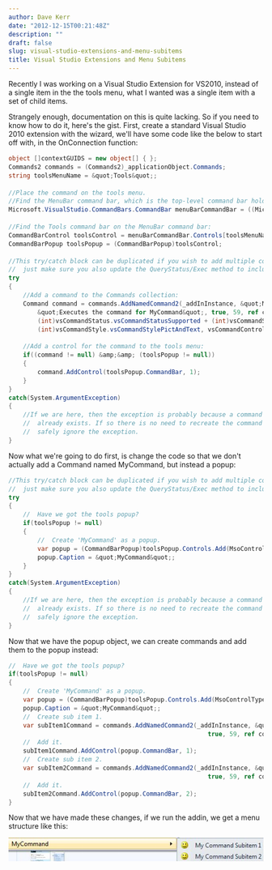 ```yaml
---
author: Dave Kerr
date: "2012-12-15T00:21:48Z"
description: ""
draft: false
slug: visual-studio-extensions-and-menu-subitems
title: Visual Studio Extensions and Menu Subitems
---
```



<p>Recently I was working on a Visual Studio Extension for VS2010, instead of a single item in the the tools menu, what I wanted was a single item with a set of child items.</p>
<p>Strangely enough, documentation on this is quite lacking. So if you need to know how to do it, here's the gist. First, create a standard Visual Studio 2010 extension with the wizard, we'll have some code like the below to start off with, in the OnConnection function:</p>

```cs
object []contextGUIDS = new object[] { };
Commands2 commands = (Commands2)_applicationObject.Commands;
string toolsMenuName = &quot;Tools&quot;;

//Place the command on the tools menu.
//Find the MenuBar command bar, which is the top-level command bar holding all the main menu items:
Microsoft.VisualStudio.CommandBars.CommandBar menuBarCommandBar = ((Microsoft.VisualStudio.CommandBars.CommandBars)_applicationObject.CommandBars)[&quot;MenuBar&quot;];

//Find the Tools command bar on the MenuBar command bar:
CommandBarControl toolsControl = menuBarCommandBar.Controls[toolsMenuName];
CommandBarPopup toolsPopup = (CommandBarPopup)toolsControl;

//This try/catch block can be duplicated if you wish to add multiple commands to be handled by your Add-in,
//  just make sure you also update the QueryStatus/Exec method to include the new command names.
try
{
	//Add a command to the Commands collection:
    Command command = commands.AddNamedCommand2(_addInInstance, &quot;MyCommand&quot;, &quot;MyCommand&quot;,
        &quot;Executes the command for MyCommand&quot;, true, 59, ref contextGUIDS,
        (int)vsCommandStatus.vsCommandStatusSupported + (int)vsCommandStatus.vsCommandStatusEnabled,
        (int)vsCommandStyle.vsCommandStylePictAndText, vsCommandControlType.vsCommandControlTypeButton);

   	//Add a control for the command to the tools menu:
	if((command != null) &amp;&amp; (toolsPopup != null))
	{
		command.AddControl(toolsPopup.CommandBar, 1);
	}
}
catch(System.ArgumentException)
{
	//If we are here, then the exception is probably because a command with that name
	//  already exists. If so there is no need to recreate the command and we can
    //  safely ignore the exception.
}
```

<p>Now what we're going to do first, is change the code so that we don't actually add a Command named MyCommand, but instead a popup:</p>

```cs
//This try/catch block can be duplicated if you wish to add multiple commands to be handled by your Add-in,
//  just make sure you also update the QueryStatus/Exec method to include the new command names.
try
{
	//  Have we got the tools popup?
	if(toolsPopup != null)
	{
        //  Create 'MyCommand' as a popup.
        var popup = (CommandBarPopup)toolsPopup.Controls.Add(MsoControlType.msoControlPopup);
        popup.Caption = &quot;MyCommand&quot;;
	}
}
catch(System.ArgumentException)
{
	//If we are here, then the exception is probably because a command with that name&lt;br /&gt;
	//  already exists. If so there is no need to recreate the command and we can&lt;br /&gt;
    //  safely ignore the exception.
}
```

<p>Now that we have the popup object, we can create commands and add them to the popup instead:</p>

```cs
//  Have we got the tools popup?
if(toolsPopup != null)
{
    //  Create 'MyCommand' as a popup.
    var popup = (CommandBarPopup)toolsPopup.Controls.Add(MsoControlType.msoControlPopup);
    popup.Caption = &quot;MyCommand&quot;;
    //  Create sub item 1.
    var subItem1Command = commands.AddNamedCommand2(_addInInstance, &quot;MyCommand1&quot;, &quot;My Command Subitem 1&quot;, &quot;My Command Subitem 1&quot;,
                                                       true, 59, ref contextGUIDS);
    //  Add it.
    subItem1Command.AddControl(popup.CommandBar, 1);
    //  Create sub item 2.
    var subItem2Command = commands.AddNamedCommand2(_addInInstance, &quot;MyCommand2&quot;, &quot;My Command Subitem 2&quot;, &quot;My Command Subitem 2&quot;,
                                                       true, 59, ref contextGUIDS);
    //  Add it.
    subItem2Command.AddControl(popup.CommandBar, 2);
}
```
<p>Now that we have made these changes, if we run the addin, we get a menu structure like this:</p>
<img src="images/CommandSubitems.jpg" width="511" />

